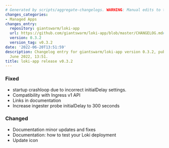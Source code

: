 ```yaml
---
# Generated by scripts/aggregate-changelogs. WARNING: Manual edits to this files will be overwritten.
changes_categories:
- Managed Apps
changes_entry:
  repository: giantswarm/loki-app
  url: https://github.com/giantswarm/loki-app/blob/master/CHANGELOG.md#032---2022-06-20
  version: 0.3.2
  version_tag: v0.3.2
date: '2022-06-20T13:51:59'
description: Changelog entry for giantswarm/loki-app version 0.3.2, published on 20
  June 2022, 13:51.
title: loki-app release v0.3.2
---
```


### Fixed
- startup crashloop due to incorrect initialDelay settings.
- Compatibility with Ingress v1 API
- Links in documentation
- Increase ingester probe initialDelay to 300 seconds
### Changed
- Documentation minor updates and fixes
- Documentation: how to test your Loki deployment
- Update icon
